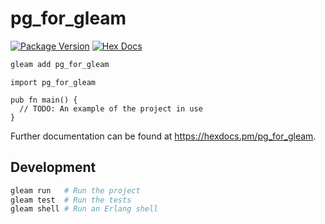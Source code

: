 # pg_for_gleam

[![Package Version](https://img.shields.io/hexpm/v/pg_for_gleam)](https://hex.pm/packages/pg_for_gleam)
[![Hex Docs](https://img.shields.io/badge/hex-docs-ffaff3)](https://hexdocs.pm/pg_for_gleam/)

```sh
gleam add pg_for_gleam
```
```gleam
import pg_for_gleam

pub fn main() {
  // TODO: An example of the project in use
}
```

Further documentation can be found at <https://hexdocs.pm/pg_for_gleam>.

## Development

```sh
gleam run   # Run the project
gleam test  # Run the tests
gleam shell # Run an Erlang shell
```
